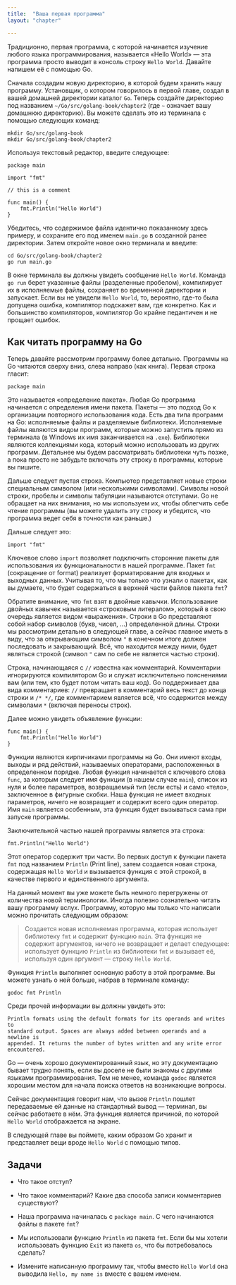 ```yaml
---
title:  "Ваша первая программа"
layout: "chapter"

---
```


Традиционно, первая программа, с которой начинается изучение любого языка
программирования, называется «Hello World» — эта программа просто выводит в
консоль строку `Hello World`. Давайте напишем её с помощью Go.

Сначала создадим новую директорию, в которой будем хранить нашу программу.
Установщик, о котором говорилось в первой главе, создал в вашей домашней
директории каталог `Go`. Теперь создайте директорию под названием 
`~/Go/src/golang-book/chapter2` (где `~` означает вашу домашнюю директорию). 
Вы можете сделать это из терминала с помощью следующих команд:

    mkdir Go/src/golang-book
    mkdir Go/src/golang-book/chapter2

Используя текстовый редактор, введите следующее:

    package main

    import "fmt"

    // this is a comment

    func main() {
        fmt.Println("Hello World")
    }

Убедитесь, что содержимое файла идентично показанному здесь примеру, и сохраните
его под именем `main.go` в созданной ранее директории. Затем откройте новое окно
терминала и введите:

    cd Go/src/golang-book/chapter2
    go run main.go

В окне терминала вы должны увидеть сообщение `Hello World`. Команда `go run`
берет указанные файлы (разделенные пробелом), компилирует их в исполняемые
файлы, сохраняет во временной директории и запускает. Если вы не увидели 
`Hello World`, то, вероятно, где-то была допущена ошибка, компилятор подскажет 
вам, где конкретно. Как и большинство компиляторов, компилятор Go крайне 
педантичен и не прощает ошибок.

## Как читать программу на Go

Теперь давайте рассмотрим программу более детально. Программы на Go читаются
сверху вниз, слева направо (как книга). Первая строка гласит:

    package main

Это называется «определение пакета». Любая Go программа начинается с определения
имени пакета. Пакеты — это подход Go к организации повторного использования
кода. Есть два типа программ на Go: исполняемые файлы и разделяемые библиотеки.
Исполняемые файлы являются видом программ, которые можно запустить прямо из
терминала (в Windows их имя заканчивается на `.exe`). Библиотеки являются
коллекциями кода, который можно использовать из других программ. Детальнее мы
будем рассматривать библиотеки чуть позже, а пока просто не забудьте включать эту
строку в программы, которые вы пишите.

Дальше следует пустая строка. Компьютер представляет новые строки специальным
символом (или несколькими символами). Символы новой строки, пробелы и символы
табуляции называются отступами. Go не обращает на них внимания, но мы используем
их, чтобы облегчить себе чтение программы (вы можете удалить эту строку и
убедится, что программа ведет себя в точности как раньше.)

Дальше следует это:

    import "fmt"

Ключевое слово `import` позволяет подключить сторонние пакеты для использования 
их функциональности в нашей программе. Пакет `fmt` (сокращение от format) реализует
форматирование для входных и выходных данных. Учитывая то, что мы только что
узнали о пакетах, как вы думаете, что будет содержаться в верхней части файлов
пакета `fmt`?

Обратите внимание, что `fmt` взят в двойные кавычки. Использование двойных
кавычек называется «строковым литералом», который в свою очередь является видом
«выражения». Строки в Go представляют собой набор символов (букв, чисел, …)
определенной длины. Строки мы рассмотрим детально в следующей главе, а сейчас
главное иметь в виду, что за открывающим символом `"` в конечном итоге должен
последовать и закрывающий. Всё, что находится между ними, будет являться строкой
(символ `"` сам по себе не является частью строки).

Строка, начинающаяся с `//` известна как комментарий. Комментарии игнорируются
компилятором Go и служат исключительно пояснениями вам (или тем, кто будет потом
читать ваш код). Go поддерживает два вида комментариев: `//` превращает в
комментарий весь текст до конца строки и `/* */`, где комментарием является всё,
что содержится между символами `*` (включая переносы строк).

Далее можно увидеть объявление функции:

    func main() {
        fmt.Println("Hello World")
    }

Функции являются кирпичиками программы на Go. Они имеют входы, выходы и ряд
действий, называемых операторами, расположенных в определенном порядке. Любая
функция начинается с ключевого слова `func`, за которым следует имя функции (в
нашем случае `main`), список из нуля и более параметров, возвращаемый тип (если
есть) и само «тело», заключенное в фигурные скобки. Наша функция не имеет
входных параметров, ничего не возвращает и содержит всего один оператор. Имя
`main` является особенным, эта функция будет вызываться сама при запуске
программы.

Заключительной частью нашей программы является эта строка:

    fmt.Println("Hello World")

Этот оператор содержит три части. Во первых доступ к функции пакета `fmt` под
названием `Println` (Print line), затем создается новая строка, содержащая
`Hello World` и вызывается функция с этой строкой, в качестве первого и
единственного аргумента.

На данный момент вы уже можете быть немного перегружены от количества новой
терминологии. Иногда полезно сознательно читать вашу программу вслух. Программу,
которую мы только что написали можно прочитать следующим образом:

> Создается новая исполняемая программа, которая использует библиотеку `fmt` и
> содержит функцию `main`. Эта функция не содержит аргументов, ничего не
> возвращает и делает следующее: использует функцию `Println` из библиотеки `fmt`
> и вызывает её, используя один аргумент — строку `Hello World`.

Функция `Println` выполняет основную работу в этой программе. Вы можете узнать о
ней больше, набрав в терминале команду:

    godoc fmt Println

Среди прочей информации вы должны увидеть это:

    Println formats using the default formats for its operands and writes to
    standard output. Spaces are always added between operands and a newline is
    appended. It returns the number of bytes written and any write error
    encountered.

Go — очень хорошо документированный язык, но эту документацию бывает трудно
понять, если вы доселе не были знакомы с другими языками программирования. Тем
не менее, команда `godoc` является хорошим местом для начала поиска ответов на
возникающие вопросы.

Сейчас документация говорит нам, что вызов `Println` пошлет передаваемые ей
данные на стандартный вывод — терминал, вы сейчас работаете в нём. Эта функция
является причиной, по которой `Hello World` отображается на экране.

В следующей главе вы поймете, каким образом Go хранит и представляет вещи вроде
`Hello World` с помощью типов.

## Задачи

*   Что такое отступ?

*   Что такое комментарий? Какие два способа записи комментариев существуют?

*   Наша программа начиналась с `package main`. С чего начинаются файлы в пакете
    `fmt`?

*   Мы использовали функцию `Println` из пакета `fmt`. Если бы мы хотели
    использовать функцию `Exit` из пакета `os`, что бы потребовалось сделать?

*   Измените написанную программу так, чтобы вместо `Hello World` она выводила
    `Hello, my name is` вместе с вашем именем.
